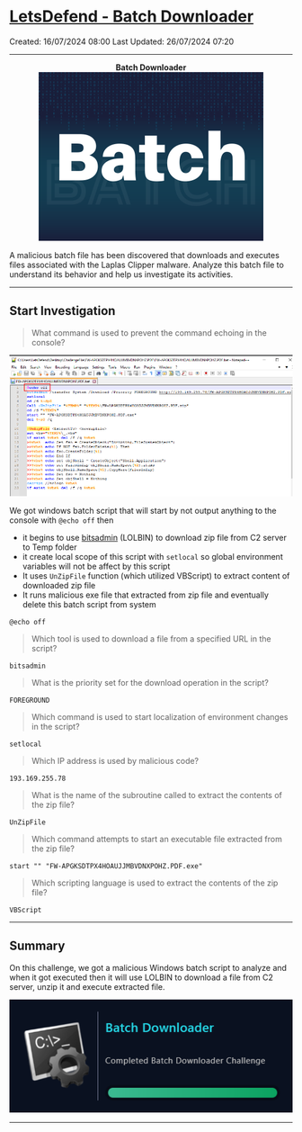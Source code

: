 # [LetsDefend - Batch Downloader](https://app.letsdefend.io/challenge/batch-downloader)
Created: 16/07/2024 08:00
Last Updated: 26/07/2024 07:20
* * *
<div align=center>

**Batch Downloader**
![b4b7d7b12eed45db4de22cf920c819aa.png](/resources/b4b7d7b12eed45db4de22cf920c819aa.png)
</div>
A malicious batch file has been discovered that downloads and executes files associated with the Laplas Clipper malware. Analyze this batch file to understand its behavior and help us investigate its activities.

* * *
## Start Investigation
>What command is used to prevent the command echoing in the console?

![c15e351d9d5b73efbdd8d12ca635b593.png](/resources/c15e351d9d5b73efbdd8d12ca635b593.png)

We got windows batch script that will start by not output anything to the console with `@echo off` then 
- it begins to use [bitsadmin](https://lolbas-project.github.io/lolbas/Binaries/Bitsadmin/) (LOLBIN) to download zip file from C2 server to Temp folder
- it create local scope of this script with `setlocal` so global environment variables will not be affect by this script 
- It uses `UnZipFile` function (which utilized VBScript) to extract content of downloaded zip file 
- It runs malicious exe file that extracted from zip file and eventually delete this batch script from system

```
@echo off
```

>Which tool is used to download a file from a specified URL in the script?
```
bitsadmin
```

>What is the priority set for the download operation in the script?
```
FOREGROUND
```

>Which command is used to start localization of environment changes in the script?
```
setlocal
```

>Which IP address is used by malicious code?
```
193.169.255.78
```

>What is the name of the subroutine called to extract the contents of the zip file?
```
UnZipFile
```

>Which command attempts to start an executable file extracted from the zip file?
```
start "" "FW-APGKSDTPX4HOAUJJMBVDNXPOHZ.PDF.exe"
```

>Which scripting language is used to extract the contents of the zip file?
```
VBScript
```

* * *
## Summary
On this challenge, we got a malicious Windows batch script to analyze and when it got executed then it will use LOLBIN to download a file from C2 server, unzip it and execute extracted file.

<div align=center>

![25af82fbdd094e8393f7e31f3e416070.png](/resources/25af82fbdd094e8393f7e31f3e416070.png)
</div>

* * *
